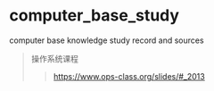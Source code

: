# computer_base_study
computer base knowledge study record and sources
> 操作系统课程 
>> <https://www.ops-class.org/slides/#_2013>
